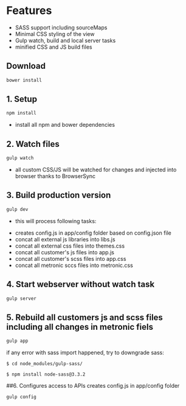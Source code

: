 # Features
* SASS support including sourceMaps
* Minimal CSS styling of the view
* Gulp watch, build and local server tasks
* minified CSS and JS build files


## Download
```bash
bower install 
```

## 1. Setup
```bash
npm install
```
- install all npm and bower dependencies

## 2. Watch files
```bash
gulp watch
```
- all custom CSS/JS will be watched for changes and injected into browser thanks to BrowserSync

## 3. Build production version
```bash
gulp dev 
```
- this will process following tasks:
* creates config.js in app/config folder based on config.json file
* concat all external js libraries into libs.js
* concat all external css files into themes.css
* concat all customer's js files into app.js
* concat all customer's scss files into app.css
* concat all metronic sccs files into metronic.css

## 4. Start webserver without watch task
```bash
gulp server
```

## 5. Rebuild all customers js and scss files including all changes in metronic fiels
``` bash
gulp app
```

if any error with sass import happened, try to downgrade sass:
```
$ cd node_modules/gulp-sass/

$ npm install node-sass@3.3.2
```

##6. Configures access to APIs
creates config.js in app/config folder
```
gulp config
```


